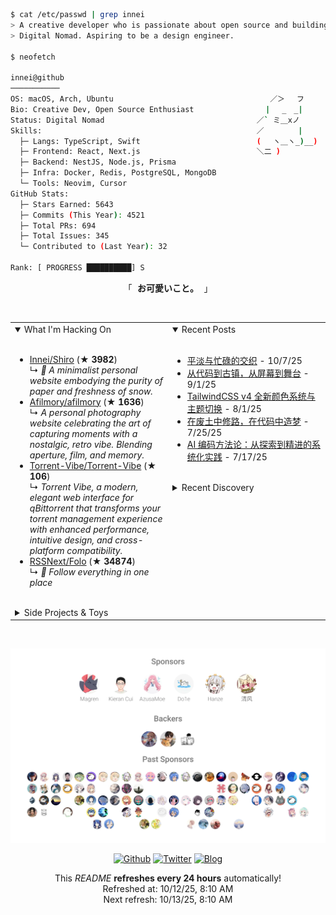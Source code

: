 ```bash
$ cat /etc/passwd | grep innei
> A creative developer who is passionate about open source and building beautiful things.
> Digital Nomad. Aspiring to be a design engineer.

$ neofetch

innei@github
───────────
OS: macOS, Arch, Ubuntu                                   ／＞　 フ
Bio: Creative Dev, Open Source Enthusiast                | 　_　_|
Status: Digital Nomad                                  ／` ミ＿xノ
Skills:                                                ／　　　　 |
  ├─ Langs: TypeScript, Swift                          (　 ヽ＿ヽ_)__)
  ├─ Frontend: React, Next.js                          ＼二 )
  ├─ Backend: NestJS, Node.js, Prisma
  ├─ Infra: Docker, Redis, PostgreSQL, MongoDB
  └─ Tools: Neovim, Cursor
GitHub Stats:
  ├─ Stars Earned: 5643
  ├─ Commits (This Year): 4521
  ├─ Total PRs: 694
  ├─ Total Issues: 345
  └─ Contributed to (Last Year): 32

Rank: [ PROGRESS ██████████] S
```

<p align="center">
  「<strong><samp> <strong>お可愛いこと。</strong> </samp></strong>」
</p>

<br />

<table>
  <tr>
    <td valign="top" width="50%">
      <details open>
        <summary>What I'm Hacking On</summary>
        <br />
          <ul><li><a href=https://github.com/Innei/Shiro target=_blank>Innei/Shiro</a> (<b>★ 3982</b>)<br>↳ <i>📜 A minimalist personal website embodying the purity of paper and freshness of snow.</i></li><li><a href=https://github.com/Afilmory/afilmory target=_blank>Afilmory/afilmory</a> (<b>★ 1636</b>)<br>↳ <i>A personal photography website celebrating the art of capturing moments with a nostalgic, retro vibe. Blending aperture, film, and memory.</i></li><li><a href=https://github.com/Torrent-Vibe/Torrent-Vibe target=_blank>Torrent-Vibe/Torrent-Vibe</a> (<b>★ 106</b>)<br>↳ <i>Torrent Vibe, a modern, elegant web interface for qBittorrent that transforms your torrent management experience with enhanced performance, intuitive design, and cross-platform compatibility.</i></li><li><a href=https://github.com/RSSNext/Folo target=_blank>RSSNext/Folo</a> (<b>★ 34874</b>)<br>↳ <i>🧡 Follow everything in one place</i></li></ul>
      </details>
      <br />
      <details>
        <summary>Side Projects & Toys</summary>
        <br />
          <ul><li><a href=https://github.com/Innei/next-async target=_blank>Innei/next-async</a> (<b>★ 0</b>)<br>↳ <i>A simple implementation of koa middleware.</i></li><li><a href=https://github.com/Innei/candy target=_blank>Innei/candy</a> (<a href=https://candy-git-demo.innei.vercel.app/ target=_blank>demo</a>) (<b>★ 23</b>)<br>↳ <i>Simple and cute static blog generator.</i></li><li><a href=https://github.com/Innei/animate-uri target=_blank>Innei/animate-uri</a> (<a href=https://innei.github.io/animate-uri/ target=_blank>demo</a>) (<b>★ 23</b>)<br>↳ <i>Animate your url transitions for that extra flair. 🔨👴</i></li></ul>
      </details>
    </td>
    <td valign="top" width="50%">
      <details open>
        <summary>Recent Posts</summary>
        <br />
          <ul><li><span><a href=https://innei.in/notes/198>平淡与忙碌的交织</a></span> - 10/7/25</li><li><span><a href=https://innei.in/notes/197>从代码到古镇，从屏幕到舞台</a></span> - 9/1/25</li><li><span><a href=https://innei.in/posts/tech/tailwindcss-v4-color-system-theme-switching-guide>TailwindCSS v4 全新颜色系统与主题切换</a></span> - 8/1/25</li><li><span><a href=https://innei.in/notes/196>在废土中修路，在代码中造梦</a></span> - 7/25/25</li><li><span><a href=https://innei.in/posts/tech/ai-coding-methodology-systematic-practice>AI 编码方法论：从探索到精进的系统化实践</a></span> - 7/17/25</li></ul>
      </details>
      <br />
      <details>
        <summary>Recent Discovery</summary>
        <br />
          <ul><li><a href=https://github.com/opactorai/Claudable>opactorai/Claudable</a><span> Claudable is an open-source web builder that leverages local CLI agents, such as Claude Code, Codex, Gemini CLI, Qwen Code, and Cursor Agent, to build and deploy products effortlessly.</span></li><li><a href=https://github.com/6over3/exiftool>6over3/exiftool</a><span> ExifTool powered by WebAssembly to extract metadata from files in browsers and Node.js environments using zeroperl</span></li><li><a href=https://github.com/contains-studio/agents>contains-studio/agents</a><span> sharing current agents in use</span></li><li><a href=https://github.com/alyssaxuu/screenity>alyssaxuu/screenity</a><span> The free and privacy-friendly screen recorder with no limits 🎥</span></li><li><a href=https://github.com/innei-template/smart-webapp-template>innei-template/smart-webapp-template</a><span> Modern WebApp Template Optimized for AI-Assisted Development</span></li></ul>
      </details>
    </td>
  </tr>
</table>

<br />

<p align="center">
  <a href="https://github.com/sponsors/innei">
    <img src="./sponsorkit/sponsors.svg" />
  </a>
</p>

<p align="center">
  <a href="https://github.com/innei" target="_blank"><img alt="Github" src="https://img.shields.io/badge/GitHub-181717?style=for-the-badge&logo=Github&logoColor=white" /></a> 
  <a href="https://twitter.com/__oQuery" target="_blank"><img alt="Twitter" src="https://img.shields.io/badge/twitter-1DA1F2?style=for-the-badge&logo=twitter&logoColor=white" /></a> 
  <a href="https://innei.in" target="_blank"><img alt="Blog" src="https://img.shields.io/badge/Blog-232323?style=for-the-badge&logo=rss&logoColor=white" /></a>
</p>

<p align="center">
  <samp>
    <p align=center>This <i>README</i> <b>refreshes every 24 hours</b> automatically!<br>Refreshed at: 10/12/25, 8:10 AM<br>Next refresh: 10/13/25, 8:10 AM</p>
  </samp>
</p>
